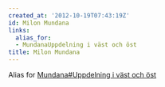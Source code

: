 ```yaml
---
created_at: '2012-10-19T07:43:19Z'
id: Milon Mundana
links:
  alias_for:
  - MundanaUppdelning i väst och öst
title: Milon Mundana
---
```


Alias for [Mundana\#Uppdelning i väst och öst]

  [Mundana\#Uppdelning i väst och öst]: Mundana#Uppdelning_i_väst_och_öst